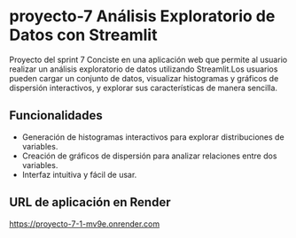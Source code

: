 # proyecto-7 Análisis Exploratorio de Datos con Streamlit
Proyecto del sprint 7
Conciste en una aplicación web que permite al usuario realizar un análisis exploratorio de datos utilizando Streamlit.Los usuarios pueden cargar un conjunto de datos, visualizar histogramas y gráficos de dispersión interactivos, y explorar sus características de manera sencilla.
## Funcionalidades
- Generación de histogramas interactivos para explorar distribuciones de variables.
- Creación de gráficos de dispersión para analizar relaciones entre dos variables.
- Interfaz intuitiva y fácil de usar.
## URL de aplicación en Render
https://proyecto-7-1-mv9e.onrender.com
